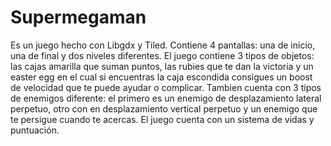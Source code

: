 # Supermegaman
Es un juego hecho con Libgdx y Tiled.
Contiene 4 pantallas: una de inicio, una  de final y dos niveles diferentes.
El juego contiene 3 tipos de objetos: las cajas amarilla que suman puntos, las rubies que te dan la victoria y un easter egg en el cual si encuentras la caja escondida consigues un boost de velocidad que te puede ayudar o complicar.
Tambien cuenta con 3 tipos de enemigos diferente: el primero es un enemigo de desplazamiento lateral perpetuo, otro con en desplazamiento vertical perpetuo y un enemigo que te persigue cuando te acercas.
El juego cuenta con un sistema de vidas y puntuación.

